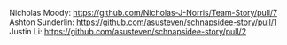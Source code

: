 Nicholas Moody: https://github.com/Nicholas-J-Norris/Team-Story/pull/7
Ashton Sunderlin: https://github.com/asusteven/schnapsidee-story/pull/1
Justin Li: https://github.com/asusteven/schnapsidee-story/pull/2
